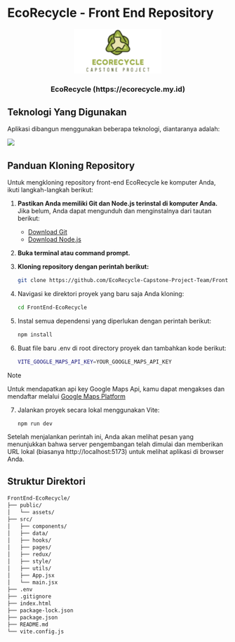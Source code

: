 # EcoRecycle - Front End Repository

<p align="center">
  <img src="public/assets/MainLogo.png" alt="LogoHopePoints" width="200">
  <h3 align="center">EcoRecycle (https://ecorecycle.my.id)</h3>
</p>

## Teknologi Yang Digunakan
Aplikasi dibangun menggunakan beberapa teknologi, diantaranya adalah:
<p>
  <img src="https://skillicons.dev/icons?i=react,kubernetes,docker,c,vim" />
</p>

## Panduan Kloning Repository
Untuk mengkloning repository front-end EcoRecycle ke komputer Anda, ikuti langkah-langkah berikut:

1. **Pastikan Anda memiliki Git dan Node.js terinstal di komputer Anda.**  
   Jika belum, Anda dapat mengunduh dan menginstalnya dari tautan berikut:
   - [Download Git](https://git-scm.com/downloads)
   - [Download Node.js](https://nodejs.org/)

2. **Buka terminal atau command prompt.**

3. **Kloning repository dengan perintah berikut:**

   ```bash
   git clone https://github.com/EcoRecycle-Capstone-Project-Team/FrontEnd-EcoRecycle.git

4. Navigasi ke direktori proyek yang baru saja Anda kloning:

   ```bash
   cd FrontEnd-EcoRecycle

5. Instal semua dependensi yang diperlukan dengan perintah berikut:

   ```bash
   npm install
   
6. Buat file baru .env di root directory proyek dan tambahkan kode berikut:

   ```bash
   VITE_GOOGLE_MAPS_API_KEY=YOUR_GOOGLE_MAPS_API_KEY

> [!NOTE]
> Untuk mendapatkan api key Google Maps Api, kamu dapat mengakses dan mendaftar melalui [Google Maps Platform](https://developers.google.com/maps)
7. Jalankan proyek secara lokal menggunakan Vite:

   ```bash
   npm run dev

Setelah menjalankan perintah ini, Anda akan melihat pesan yang menunjukkan bahwa server pengembangan telah dimulai dan memberikan URL lokal (biasanya http://localhost:5173) untuk melihat aplikasi di browser Anda.

## Struktur Direktori
```plaintext
FrontEnd-EcoRecycle/
├── public/
│   └── assets/
├── src/
│   ├── components/
│   ├── data/
│   ├── hooks/
│   ├── pages/
│   ├── redux/
│   ├── style/
│   ├── utils/
│   ├── App.jsx
│   └── main.jsx
├── .env
├── .gitignore
├── index.html
├── package-lock.json
├── package.json
├── README.md
└── vite.config.js

